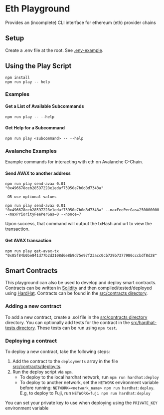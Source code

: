# Eth Playground

Provides an (incomplete) CLI interface for ethereum (eth) provider chains

## Setup

Create a .env file at the root. See [.env-example](.env-example).

## Using the Play Script

```shell
npm install
npm run play -- help
```

### Examples

#### Get a List of Available Subcommands

```
npm run play -- --help
```

#### Get Help for a Subcommand

```
npm run play <subcommand> -- --help
```

### Avalanche Examples

Example commands for interacting with eth on Avalanche C-Chain.

#### Send AVAX to another address

```
npm run play send-avax 0.01 "0x496678ceb28597228e1edaf73950e7b0d8d7343a"

 OR use optional values

npm run play send-avax 0.01 "0x496678ceb28597228e1edaf73950e7b0d8d7343a" --maxFeePerGas=250000000 --maxPriorityFeePerGas=0 --nonce=7
```

Upon success, that command will output the txHash and url to view the transaction.

#### Get AVAX transaction

```
npm run play get-avax-tx "0x85f84b0be841d77b2d3108d6e8b9d75e97f23acc0cb729b7377980cccbdf8d28"
```

## Smart Contracts

This playground can also be used to develop and deploy smart contracts. Contracts can be written in [Solidity](https://docs.soliditylang.org/en/v0.8.17/) and then compiled/tested/deployed using [HardHat](https://hardhat.org/). Contracts can be found
in the [src/contracts directory](src/contracts/).

### Adding a new contract

To add a new contract, create a .sol file in the [src/contracts directory](src/contracts/) directory. You can optionally add
tests for the contract in the [src/hardhat-tests directory](src/hardhat-tests/). These tests can be run using `npm test`.

### Deploying a contract

To deploy a new contract, take the following steps:

1. Add the contract to the `deployments` array in the file [src/contracts/deploy.ts](src/contracts/deploy.ts).
2. Run the deploy script via `npm`.
   - To deploy to the local hardhat network, run `npm run hardhat:deploy`
   - To deploy to another network, set the `NETWORK` environment variable before running: `NETWORK=<network_name> npm run hardhat:deploy`. E.g, to deploy to Fuji, run `NETWORK=fuji npm run hardhat:deploy`

You can set your private key to use when deploying using the `PRIVATE_KEY` environment variable
